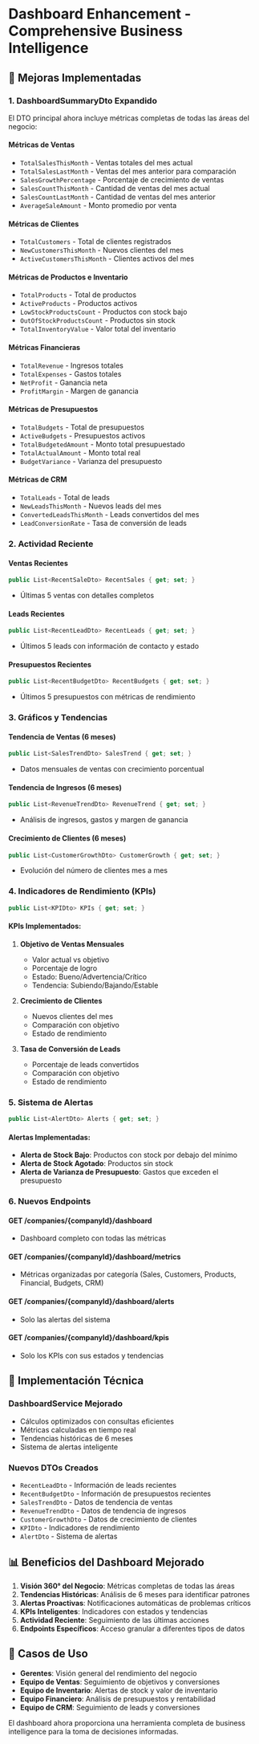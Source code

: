 # Dashboard Enhancement - Comprehensive Business Intelligence

## 🚀 **Mejoras Implementadas**

### **1. DashboardSummaryDto Expandido**

El DTO principal ahora incluye métricas completas de todas las áreas del negocio:

#### **Métricas de Ventas**

- `TotalSalesThisMonth` - Ventas totales del mes actual
- `TotalSalesLastMonth` - Ventas del mes anterior para comparación
- `SalesGrowthPercentage` - Porcentaje de crecimiento de ventas
- `SalesCountThisMonth` - Cantidad de ventas del mes actual
- `SalesCountLastMonth` - Cantidad de ventas del mes anterior
- `AverageSaleAmount` - Monto promedio por venta

#### **Métricas de Clientes**

- `TotalCustomers` - Total de clientes registrados
- `NewCustomersThisMonth` - Nuevos clientes del mes
- `ActiveCustomersThisMonth` - Clientes activos del mes

#### **Métricas de Productos e Inventario**

- `TotalProducts` - Total de productos
- `ActiveProducts` - Productos activos
- `LowStockProductsCount` - Productos con stock bajo
- `OutOfStockProductsCount` - Productos sin stock
- `TotalInventoryValue` - Valor total del inventario

#### **Métricas Financieras**

- `TotalRevenue` - Ingresos totales
- `TotalExpenses` - Gastos totales
- `NetProfit` - Ganancia neta
- `ProfitMargin` - Margen de ganancia

#### **Métricas de Presupuestos**

- `TotalBudgets` - Total de presupuestos
- `ActiveBudgets` - Presupuestos activos
- `TotalBudgetedAmount` - Monto total presupuestado
- `TotalActualAmount` - Monto total real
- `BudgetVariance` - Varianza del presupuesto

#### **Métricas de CRM**

- `TotalLeads` - Total de leads
- `NewLeadsThisMonth` - Nuevos leads del mes
- `ConvertedLeadsThisMonth` - Leads convertidos del mes
- `LeadConversionRate` - Tasa de conversión de leads

### **2. Actividad Reciente**

#### **Ventas Recientes**

```csharp
public List<RecentSaleDto> RecentSales { get; set; }
```

- Últimas 5 ventas con detalles completos

#### **Leads Recientes**

```csharp
public List<RecentLeadDto> RecentLeads { get; set; }
```

- Últimos 5 leads con información de contacto y estado

#### **Presupuestos Recientes**

```csharp
public List<RecentBudgetDto> RecentBudgets { get; set; }
```

- Últimos 5 presupuestos con métricas de rendimiento

### **3. Gráficos y Tendencias**

#### **Tendencia de Ventas (6 meses)**

```csharp
public List<SalesTrendDto> SalesTrend { get; set; }
```

- Datos mensuales de ventas con crecimiento porcentual

#### **Tendencia de Ingresos (6 meses)**

```csharp
public List<RevenueTrendDto> RevenueTrend { get; set; }
```

- Análisis de ingresos, gastos y margen de ganancia

#### **Crecimiento de Clientes (6 meses)**

```csharp
public List<CustomerGrowthDto> CustomerGrowth { get; set; }
```

- Evolución del número de clientes mes a mes

### **4. Indicadores de Rendimiento (KPIs)**

```csharp
public List<KPIDto> KPIs { get; set; }
```

#### **KPIs Implementados:**

1. **Objetivo de Ventas Mensuales**

   - Valor actual vs objetivo
   - Porcentaje de logro
   - Estado: Bueno/Advertencia/Crítico
   - Tendencia: Subiendo/Bajando/Estable

2. **Crecimiento de Clientes**

   - Nuevos clientes del mes
   - Comparación con objetivo
   - Estado de rendimiento

3. **Tasa de Conversión de Leads**
   - Porcentaje de leads convertidos
   - Comparación con objetivo
   - Estado de rendimiento

### **5. Sistema de Alertas**

```csharp
public List<AlertDto> Alerts { get; set; }
```

#### **Alertas Implementadas:**

- **Alerta de Stock Bajo**: Productos con stock por debajo del mínimo
- **Alerta de Stock Agotado**: Productos sin stock
- **Alerta de Varianza de Presupuesto**: Gastos que exceden el presupuesto

### **6. Nuevos Endpoints**

#### **GET /companies/{companyId}/dashboard**

- Dashboard completo con todas las métricas

#### **GET /companies/{companyId}/dashboard/metrics**

- Métricas organizadas por categoría (Sales, Customers, Products, Financial, Budgets, CRM)

#### **GET /companies/{companyId}/dashboard/alerts**

- Solo las alertas del sistema

#### **GET /companies/{companyId}/dashboard/kpis**

- Solo los KPIs con sus estados y tendencias

## 🔧 **Implementación Técnica**

### **DashboardService Mejorado**

- Cálculos optimizados con consultas eficientes
- Métricas calculadas en tiempo real
- Tendencias históricas de 6 meses
- Sistema de alertas inteligente

### **Nuevos DTOs Creados**

- `RecentLeadDto` - Información de leads recientes
- `RecentBudgetDto` - Información de presupuestos recientes
- `SalesTrendDto` - Datos de tendencia de ventas
- `RevenueTrendDto` - Datos de tendencia de ingresos
- `CustomerGrowthDto` - Datos de crecimiento de clientes
- `KPIDto` - Indicadores de rendimiento
- `AlertDto` - Sistema de alertas

## 📊 **Beneficios del Dashboard Mejorado**

1. **Visión 360° del Negocio**: Métricas completas de todas las áreas
2. **Tendencias Históricas**: Análisis de 6 meses para identificar patrones
3. **Alertas Proactivas**: Notificaciones automáticas de problemas críticos
4. **KPIs Inteligentes**: Indicadores con estados y tendencias
5. **Actividad Reciente**: Seguimiento de las últimas acciones
6. **Endpoints Específicos**: Acceso granular a diferentes tipos de datos

## 🎯 **Casos de Uso**

- **Gerentes**: Visión general del rendimiento del negocio
- **Equipo de Ventas**: Seguimiento de objetivos y conversiones
- **Equipo de Inventario**: Alertas de stock y valor de inventario
- **Equipo Financiero**: Análisis de presupuestos y rentabilidad
- **Equipo de CRM**: Seguimiento de leads y conversiones

El dashboard ahora proporciona una herramienta completa de business intelligence para la toma de decisiones informadas.
